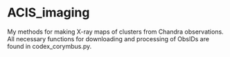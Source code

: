 # ACIS_imaging
My methods for making X-ray maps of clusters from Chandra observations.
All necessary functions for downloading and processing of ObsIDs are found in codex_corymbus.py.
